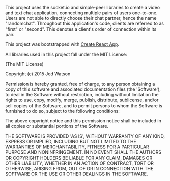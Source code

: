 This project uses the socket.io and simple-peer libraries to create a video and text chat application, connecting multiple pairs of users one-to-one. Users are not able to directly choose their chat partner, hence the name "randomchat". Throughout this application's code, clients are referred to as "first" or "second". This denotes a client's order of connection within its pair.

This project was bootstrapped with [Create React App](https://github.com/facebook/create-react-app).

All libraries used in this project fall under the MIT License:

(The MIT License)

Copyright (c) 2015 Jed Watson

Permission is hereby granted, free of charge, to any person obtaining a copy of this software and associated documentation files (the 'Software'), to deal in the Software without restriction, including without limitation the rights to use, copy, modify, merge, publish, distribute, sublicense, and/or sell copies of the Software, and to permit persons to whom the Software is furnished to do so, subject to the following conditions:

The above copyright notice and this permission notice shall be included in all copies or substantial portions of the Software.

THE SOFTWARE IS PROVIDED 'AS IS', WITHOUT WARRANTY OF ANY KIND, EXPRESS OR IMPLIED, INCLUDING BUT NOT LIMITED TO THE WARRANTIES OF MERCHANTABILITY, FITNESS FOR A PARTICULAR PURPOSE AND NONINFRINGEMENT. IN NO EVENT SHALL THE AUTHORS OR COPYRIGHT HOLDERS BE LIABLE FOR ANY CLAIM, DAMAGES OR OTHER LIABILITY, WHETHER IN AN ACTION OF CONTRACT, TORT OR OTHERWISE, ARISING FROM, OUT OF OR IN CONNECTION WITH THE SOFTWARE OR THE USE OR OTHER DEALINGS IN THE SOFTWARE.
